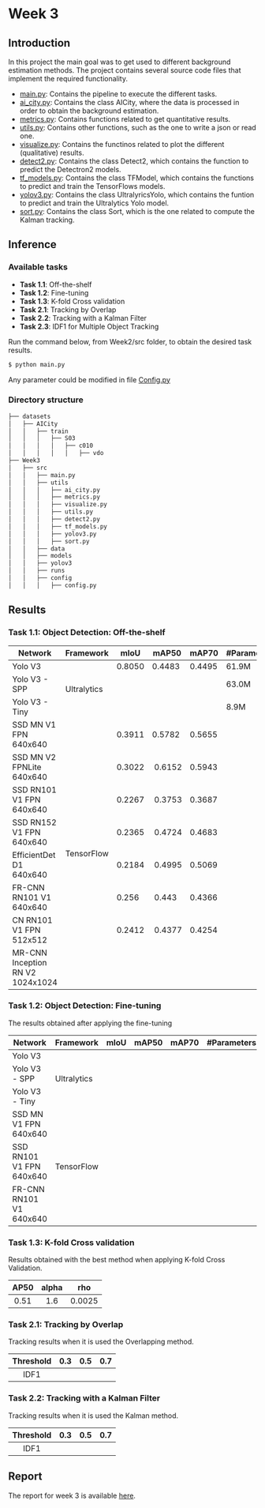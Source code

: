 # Week 3

## Introduction
In this project the main goal was to get used to different background estimation methods. The project contains several source code files that implement the required functionality.

* [main.py](https://github.com/mcv-m6-video/mcv-m6-2021-team3/tree/main/Week2/src/main.py): Contains the pipeline to execute the different tasks.
* [ai_city.py](https://github.com/mcv-m6-video/mcv-m6-2021-team3/tree/main/Week2/src/utils/ai_city.py): Contains the class AICity, where the data is processed in order to obtain the background estimation.
* [metrics.py](https://github.com/mcv-m6-video/mcv-m6-2021-team3/tree/main/Week2/src/utils/metrics.py): Contains functions related to get quantitative results.
* [utils.py](https://github.com/mcv-m6-video/mcv-m6-2021-team3/tree/main/Week2/src/utils/utils.py): Contains other functions, such as the one to write a json or read one.
* [visualize.py](https://github.com/mcv-m6-video/mcv-m6-2021-team3/tree/main/Week2/src/utils/visualize.py): Contains the functinos related to plot the different (qualitative) results.
* [detect2.py](https://github.com/mcv-m6-video/mcv-m6-2021-team3/tree/main/Week2/src/utils/detect2.py): Contains the class Detect2, which contains the function to predict the Detectron2 models.
* [tf_models.py](https://github.com/mcv-m6-video/mcv-m6-2021-team3/tree/main/Week2/src/utils/tf_models.py): Contains the class TFModel, which contains the functions to predict and train the TensorFlows models.
* [yolov3.py](https://github.com/mcv-m6-video/mcv-m6-2021-team3/tree/main/Week2/src/utils/yolov3.py): Contains the class UltralyricsYolo, which contains the funtion to predict and train the Ultralytics Yolo model. 
* [sort.py](https://github.com/mcv-m6-video/mcv-m6-2021-team3/tree/main/Week2/src/utils/sort.py): Contains the class Sort, which is the one related to compute the Kalman tracking.


## Inference
### Available tasks
* **Task 1.1**: Off-the-shelf
* **Task 1.2**: Fine-tuning
* **Task 1.3**: K-fold Cross validation
* **Task 2.1**: Tracking by Overlap
* **Task 2.2**: Tracking with a Kalman Filter
* **Task 2.3**: IDF1 for Multiple Object Tracking


Run the command below, from Week2/src folder, to obtain the desired task results.

```bash
$ python main.py 
```
Any parameter could be modified in file [Config.py](https://github.com/mcv-m6-video/mcv-m6-2021-team3/blob/main/Week2/src/config/config.py)

### Directory structure

```bash
├── datasets
│   ├── AICity
│   │   ├── train
│   │   │   ├── S03
│   │   │   │   ├── c010
│   │   │   │   │   ├── vdo
├── Week3
│   ├── src
│   │   ├── main.py
│   │   ├── utils
│   │   │   ├── ai_city.py
│   │   │   ├── metrics.py
│   │   │   ├── visualize.py
│   │   │   ├── utils.py
│   │   │   ├── detect2.py
│   │   │   ├── tf_models.py
│   │   │   ├── yolov3.py
│   │   │   ├── sort.py
│   │   ├── data
│   │   ├── models
│   │   ├── yolov3
│   │   ├── runs
│   │   ├── config
│   │   │   ├── config.py
```

## Results
### Task 1.1: Object Detection: Off-the-shelf

<table>
    <thead>
        <tr>
            <th>Network</th>
            <th>Framework</th>
            <th>mIoU</th>
            <th>mAP50</th>
            <th>mAP70</th>
            <th>#Parameters</th>
        </tr>
    </thead>
    <tbody>
        <tr>
            <td>Yolo V3</td>
            <td rowspan=3>Ultralytics</td>
            <td>0.8050</td>
            <td>0.4483</td>
            <td>0.4495</td>
            <td>61.9M</td>
        </tr>
        <tr>
            <td>Yolo V3 - SPP</td>
            <td></td>
            <td></td>
            <td></td>
            <td>63.0M</td>
        </tr>
        <tr>
            <td>Yolo V3 - Tiny</td>
            <td></td>
            <td>&nbsp;</td>
            <td></td>
            <td>8.9M</td>
        </tr>
        <tr>
            <td>SSD MN V1 FPN 640x640</td>
            <td rowspan=8>TensorFlow</td>
            <td>0.3911</td>
            <td>0.5782</td>
            <td>0.5655</td>
            <td></td>
        </tr>
        <tr>
            <td>SSD MN V2 FPNLite 640x640</td>
            <td>0.3022</td>
            <td>&nbsp;0.6152</td>
            <td>0.5943</td>
            <td></td>
        </tr>
        <tr>
            <td>SSD RN101 V1 FPN 640x640</td>
            <td>0.2267</td>
            <td>&nbsp;0.3753</td>
            <td>0.3687</td>
            <td></td>
        </tr>
        <tr>
            <td>SSD RN152 V1 FPN 640x640</td>
            <td>0.2365</td>
            <td>&nbsp;0.4724</td>
            <td>0.4683</td>
            <td></td>
        </tr>
        <tr>
            <td>EfficientDet D1 640x640</td>
            <td>0.2184</td>
            <td>&nbsp;0.4995</td>
            <td>0.5069</td>
            <td></td>
        </tr>
        <tr>
            <td>FR-CNN RN101 V1 640x640</td>
            <td>0.256</td>
            <td>&nbsp;0.443</td>
            <td>0.4366</td>
            <td></td>
        </tr>
        <tr>
            <td>CN RN101 V1 FPN 512x512</td>
            <td>0.2412</td>
            <td>&nbsp;0.4377</td>
            <td>0.4254</td>
            <td></td>
        </tr>
        <tr>
            <td>MR-CNN Inception RN V2 1024x1024</td>
            <td></td>
            <td>&nbsp;</td>
            <td></td>
            <td></td>
        </tr>
    </tbody>
</table>

### Task 1.2: Object Detection: Fine-tuning

The results obtained after applying the fine-tuning

<table>
    <thead>
        <tr>
            <th>Network</th>
            <th>Framework</th>
            <th>mIoU</th>
            <th>mAP50</th>
            <th>mAP70</th>
            <th>#Parameters</th>
        </tr>
    </thead>
    <tbody>
        <tr>
            <td>Yolo V3</td>
            <td rowspan=3>Ultralytics</td>
            <td></td>
            <td></td>
            <td></td>
            <td></td>
        </tr>
        <tr>
            <td>Yolo V3 - SPP</td>
            <td></td>
            <td></td>
            <td></td>
            <td></td>
        </tr>
        <tr>
            <td>Yolo V3 - Tiny</td>
            <td></td>
            <td></td>
            <td></td>
            <td></td>
        </tr>
        <tr>
            <td>SSD MN V1 FPN 640x640</td>
            <td rowspan=3>TensorFlow</td>
            <td></td>
            <td></td>
            <td></td>
            <td></td>
        </tr>
        <tr>
            <td>SSD RN101 V1 FPN 640x640</td>
            <td></td>
            <td></td>
            <td></td>
            <td></td>
        </tr>
        <tr>
            <td>FR-CNN RN101 V1 640x640</td>
            <td></td>
            <td></td>
            <td></td>
            <td></td>
        </tr>
    </tbody>
</table>


### Task 1.3: K-fold Cross validation

Results obtained with the best method when applying K-fold Cross Validation.

| AP50 | alpha | rho |
| :---: | :---: | :---: |
| 0.51 | 1.6 | 0.0025 | 

### Task 2.1: Tracking by Overlap

Tracking results when it is used the Overlapping method.

| Threshold | 0.3 | 0.5 | 0.7 |
| :---: | :---: | :---: | :---: |
| IDF1 |  |  |  | 


### Task 2.2: Tracking with a Kalman Filter

Tracking results when it is used the Kalman method.

| Threshold | 0.3 | 0.5 | 0.7 |
| :---: | :---: | :---: | :---: |
| IDF1 |  |  |  | 


## Report
The report for week 3 is available [here](https://docs.google.com/presentation/d/1M0Vw8quKhlRDudc1A5YYByKr7KclVOnSPspYGjmRxCo/edit?usp=sharing).
